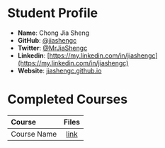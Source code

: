 # Student Profile

- **Name**: Chong Jia Sheng
- **GitHub**: [@jiashengc](https://github.com/jiashengc)
- **Twitter**: [@MrJiaShengc](https://twitter.com/MrJiaShengc)
- **Linkedin**: [https://my.linkedin.com/in/jiashengc](https://my.linkedin.com/in/jiashengc)
- **Website**: [jiashengc.github.io](http://jiashengc.github.io/)

# Completed Courses

Course|Files
:--|:--:
Course Name| [link]()
